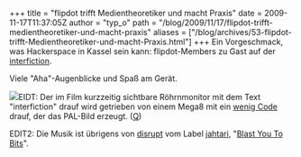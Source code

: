+++
title = "flipdot trifft Medientheoretiker und macht Praxis"
date = 2009-11-17T11:37:05Z
author = "typ_o"
path = "/blog/2009/11/17/flipdot-trifft-medientheoretiker-und-macht-praxis"
aliases = ["/blog/archives/53-flipdot-trifft-Medientheoretiker-und-macht-Praxis.html"]
+++
Ein Vorgeschmack, was Hackerspace in Kassel sein kann: flipdot-Members
zu Gast auf der
[interfiction](https://www.interfiction.org/abstracts-cv/helmut-fligge/).

Viele "Aha"-Augenblicke und Spaß am Gerät.

[![](/media/VidTerm.serendipityThumb.GIF)](/media/VidTerm.GIF)EIDT:
Der im Film kurzzeitig sichtbare Röhrnmonitor mit dem Text
"interfiction" drauf wird getrieben von einem Mega8 mit ein [wenig
Code](/media/Vidterm64.zip) drauf, der das
PAL-Bild erzeugt. ([Q](https://www.mikrocontroller.net/topic/53140))

EDIT2: Die Musik ist übrigens von
[disrupt](https://www.jahtari.org/artists/disrupt.htm) vom Label
[jahtari](https://www.jahtari.org/), "[Blast You To
Bits](https://starfrosch.ch/2006/09/27/blast_you_bits_asteroid_dub_force)".
